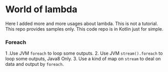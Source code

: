 # World of lambda
Here I added more and more usages about lambda.
This is not a tutorial.
This repo provides samples only.
This code repo is in Kotlin just for simple.


### Foreach
1 .Use JVM ```foreach``` to loop some outputs.
2. Use JVM ```stream().foreach``` to loop some outputs, Java8 Only.
3. Use a kind of map on ```stream``` to deal on data and output by ```foreach```.

